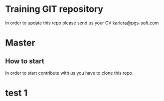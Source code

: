 # Training GIT repository

In order to update this repo please send us your CV kariera@pgs-soft.com

# Master 

## How to start

In order to start contribute with us you have to clone this repo.

# test 1
